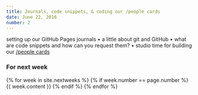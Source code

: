 ```yaml
---
title: Journals, code snippets, & coding our /people cards
date: June 22, 2016
number: 2
---
```


setting up our GitHub Pages journals • a little about git and GitHub • what are code snippets and how can you request them? • studio time for building our <a href="http://codepen.io/duffles/pen/EjQLzy">/people cards</a>

### For next week

{% for week in site.nextweeks %} {% if week.number == page.number %} {{ week.content }} {% endif %} {% endfor %}